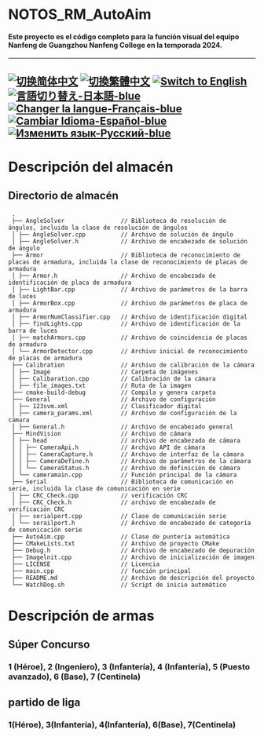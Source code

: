 # NOTOS_RM_AutoAim
#### Este proyecto es el código completo para la función visual del equipo Nanfeng de Guangzhou Nanfeng College en la temporada 2024.

---
[![切换简体中文](https://img.shields.io/badge/切换语言-简体中文-blue)](https://github.com/lizuju/NOTOS_RM_AutoAim/blob/main/README/README.zh-cn.md)
[![切換繁體中文](https://img.shields.io/badge/切換語言-繁體中文-blue)](https://github.com/lizuju/NOTOS_RM_AutoAim/blob/main/README/README.zh-tc.md)
[![Switch to English](https://img.shields.io/badge/Switch-English-blue)](https://github.com/lizuju/NOTOS_RM_AutoAim/blob/main/README.md)
[![言語切り替え-日本語-blue](https://img.shields.io/badge/言語切り替え-日本語-blue)](https://github.com/lizuju/NOTOS_RM_AutoAim/blob/main/README/README.jp.md)
[![Changer la langue-Français-blue](https://img.shields.io/badge/Changer%20la%20langue-Fran%C3%A7ais-blue)](https://github.com/lizuju/NOTOS_RM_AutoAim/blob/main/README/README.fr.md)
[![Cambiar Idioma-Español-blue](https://img.shields.io/badge/Cambiar%20Idioma-Espa%C3%B1ol-blue)](https://github.com/lizuju/NOTOS_RM_AutoAim/blob/main/README/README.es.md)
[![Изменить язык-Русский-blue](https://img.shields.io/badge/Изменить%20язык-Русский-blue)](https://github.com/lizuju/NOTOS_RM_AutoAim/blob/main/README/README.ru.md)
---

# Descripción del almacén

## Directorio de almacén
     .
     ├── AngleSolver                // Biblioteca de resolución de ángulos, incluida la clase de resolución de ángulos
     │ ├── AngleSolver.cpp          // Archivo de solución de ángulo
     │ ├── AngleSolver.h            // Archivo de encabezado de solución de ángulo
     ├── Armor                      // Biblioteca de reconocimiento de placas de armadura, incluida la clase de reconocimiento de placas de armadura
     │ ├── Armor.h                  // Archivo de encabezado de identificación de placa de armadura
     │ ├── LightBar.cpp             // Archivo de parámetros de la barra de luces
     │ ├── ArmorBox.cpp             // Archivo de parámetros de placa de armadura
     │ ├── ArmorNumClassifier.cpp   // Archivo de identificación digital
     │ ├── findLights.cpp           // Archivo de identificación de la barra de luces
     │ ├── matchArmors.cpp          // Archivo de coincidencia de placas de armadura
     │ └── ArmorDetector.cpp        // Archivo inicial de reconocimiento de placas de armadura
     ├── Calibration                // Archivo de calibración de la cámara
     │ ├── Image                    // Carpeta de imágenes
     │ ├── Calibaration.cpp         // Calibración de la cámara
     │ ├── file_images.txt          // Ruta de la imagen
     ├── cmake-build-debug          // Compila y genera carpeta
     ├── General                    // Archivo de configuración
     │ ├── 123svm.xml               // Clasificador digital
     │ ├── camera_params.xml        // Archivo de configuración de la cámara
     │ ├── General.h                // Archivo de encabezado general
     ├── MindVision                 // Archivo de cámara
     │ ├── head                     // archivo de encabezado de cámara
     │ │ ├── CameraApi.h            // Archivo API de cámara
     │ │ ├── CameraCapture.h        // Archivo de interfaz de la cámara
     │ │ ├── CameraDefine.h         // Archivo de parámetros de la cámara
     │ │ └── CameraStatus.h         // Archivo de definición de cámara
     │ └── cameramain.cpp           // Función principal de la cámara
     ├── Serial                     // Biblioteca de comunicación en serie, incluida la clase de comunicación en serie
     │ ├── CRC_Check.cpp            // verificación CRC
     │ ├── CRC_Check.h              // archivo de encabezado de verificación CRC
     │ ├── serialport.cpp           // Clase de comunicación serie
     │ └── serailport.h             // Archivo de encabezado de categoría de comunicación serie
     ├── AutoAim.cpp                // Clase de puntería automática
     ├── CMakeLists.txt             // Archivo de proyecto CMake
     ├── Debug.h                    // Archivo de encabezado de depuración
     ├── Imagelnit.cpp              // Archivo de inicialización de imagen
     ├── LICENSE                    // Licencia
     ├── main.cpp                   // función principal
     ├── README.md                  // Archivo de descripción del proyecto
     └── WatchDog.sh                // Script de inicio automático

# Descripción de armas

## Súper Concurso
### 1 (Héroe), 2 (Ingeniero), 3 (Infantería), 4 (Infantería), 5 (Puesto avanzado), 6 (Base), 7 (Centinela)

## partido de liga
### 1(Héroe), 3(Infantería), 4(Infantería), 6(Base), 7(Centinela)